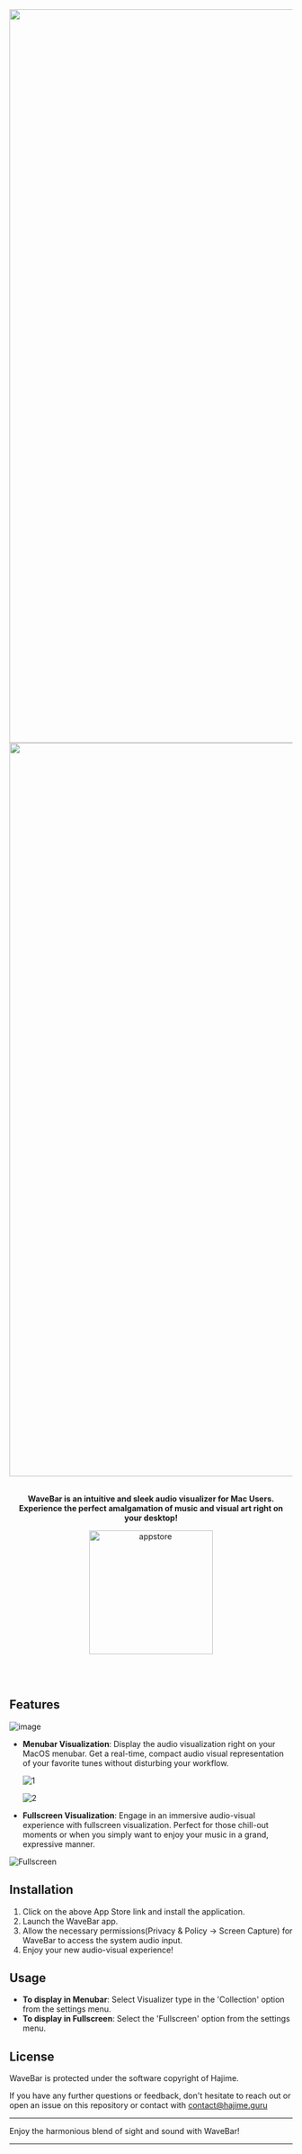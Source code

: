 
<div align="center"> 
<img width="1304" alt="Screenshot 2023-06-24 at 5 31 15 PM" src="https://github.com/hhajime/WaveBar/assets/36729917/3738912e-875f-46a8-a55a-6b7df4d8cf22">
<img width="1304" alt="Group 6" src="https://github.com/hhajime/WaveBar/assets/36729917/c3e31391-312d-4db2-87dc-b63a3bcaec14">



**<br>WaveBar is an intuitive and sleek audio visualizer for Mac Users.<br>**
**Experience the perfect amalgamation of music and visual art right on your desktop!**


[<img width="220" alt="appstore" src="https://user-images.githubusercontent.com/55099365/196023806-5eb7be0f-c7cf-4661-bb39-35a15146c33a.png">](https://apps.apple.com/app/id6450398808)
</div>
<br/>
<br/>

## Features
![image](https://github.com/hhajime/WaveBar/assets/36729917/3ced1ffc-7864-436b-9868-e85dfbae8aa8)

- **Menubar Visualization**: Display the audio visualization right on your MacOS menubar. Get a real-time, compact audio visual representation of your favorite tunes without disturbing your workflow.

  ![1](https://github.com/hhajime/WaveBar/assets/36729917/28e81ec3-8a64-4540-856b-55d9d8e45c75)

  ![2](https://github.com/hhajime/WaveBar/assets/36729917/a5e2bb89-4209-4cb2-9b39-dc74447cf56a)



- **Fullscreen Visualization**: Engage in an immersive audio-visual experience with fullscreen visualization. Perfect for those chill-out moments or when you simply want to enjoy your music in a grand, expressive manner.

![Fullscreen](https://github.com/hhajime/WaveBar/assets/36729917/d8bbc879-8ac5-4de0-8019-2a0706ac39f4)

## Installation

1. Click on the above App Store link and install the application.
2. Launch the WaveBar app.
3. Allow the necessary permissions(Privacy & Policy -> Screen Capture) for WaveBar to access the system audio input.
4. Enjoy your new audio-visual experience!

## Usage

- **To display in Menubar**: Select Visualizer type in the 'Collection' option from the settings menu.
- **To display in Fullscreen**: Select the 'Fullscreen' option from the settings menu.

## License

WaveBar is protected under the software copyright of Hajime.

If you have any further questions or feedback, don't hesitate to reach out or open an issue on this repository or contact with contact@hajime.guru

---

Enjoy the harmonious blend of sight and sound with WaveBar!

---
